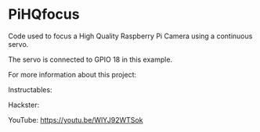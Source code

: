 # PiHQfocus
Code used to focus a High Quality Raspberry Pi Camera using a continuous servo.

The servo is connected to GPIO 18 in this example. 

For more information about this project: 

Instructables: 

Hackster: 

YouTube: https://youtu.be/WlYJ92WTSok


